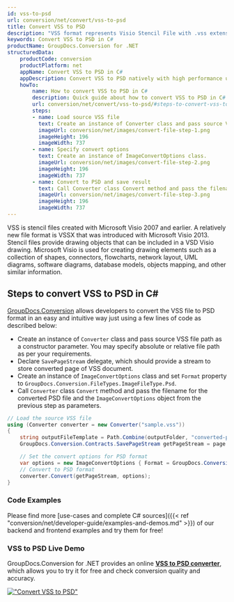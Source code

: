```yaml
---
id: vss-to-psd
url: conversion/net/convert/vss-to-psd
title: Convert VSS to PSD
description: "VSS format represents Visio Stencil File with .vss extension. Learn how to convert VSS to PSD file programmatically in C# language using GroupDocs.Conversion for .NET library."
keywords: Convert VSS to PSD in C#
productName: GroupDocs.Conversion for .NET
structuredData:
    productCode: conversion
    productPlatform: net
    appName: Convert VSS to PSD in C#
    appDescription: Convert VSS to PSD natively with high performance using C# language and server side GroupDocs.Conversion for .NET APIs, without the use of any software like Microsoft or Open Office.
    howTo:
        name: How to convert VSS to PSD in C# 
        description: Quick guide about how to convert VSS to PSD in C# with high performance and accuracy.
        url: conversion/net/convert/vss-to-psd/#steps-to-convert-vss-to-psd-in-c
        steps:
        - name: Load source VSS file 
          text: Create an instance of Converter class and pass source VSS file path as a constructor parameter. You may specify absolute or relative file path as per your requirements. 
          imageUrl: conversion/net/images/convert-file-step-1.png
          imageHeight: 196
          imageWidth: 737
        - name: Specify convert options 
          text: Create an instance of ImageConvertOptions class.
          imageUrl: conversion/net/images/convert-file-step-2.png
          imageHeight: 196
          imageWidth: 737
        - name: Convert to PSD and save result 
          text: Call Converter class Convert method and pass the filename for the converted HTML file and the ImageConvertOptions object from the previous step as parameters.
          imageUrl: conversion/net/images/convert-file-step-3.png
          imageHeight: 196
          imageWidth: 737
---
```


VSS is stencil files created with Microsoft Visio 2007 and earlier. A relatively new file format is VSSX that was introduced with Microsoft Visio 2013. Stencil files provide drawing objects that can be included in a VSD Visio drawing. Microsoft Visio is used for creating drawing elements such as a collection of shapes, connectors, flowcharts, network layout, UML diagrams, software diagrams, database models, objects mapping, and other similar information.

## Steps to convert VSS to PSD in C#

[GroupDocs.Conversion](https://products.groupdocs.com/conversion/net) allows developers to convert the VSS file to PSD format in an easy and intuitive way just using a few lines of code as described below:

* Create an instance of `Converter` class and pass source VSS file path as a constructor parameter. You may specify absolute or relative file path as per your requirements. 
* Declare `SavePageStream` delegate, which should provide a stream to store converted page of VSS document.
* Create an instance of `ImageConvertOptions` class and set `Format` property to `GroupDocs.Conversion.FileTypes.ImageFileType.Psd`.
* Call `Converter` class `Convert` method and pass the filename for the converted PSD file and the `ImageConvertOptions` object from the previous step as parameters.

```csharp
// Load the source VSS file
using (Converter converter = new Converter("sample.vss"))
{
    string outputFileTemplate = Path.Combine(outputFolder, "converted-page-{0}.psd");
    GroupDocs.Conversion.Contracts.SavePageStream getPageStream = page => new FileStream(string.Format(outputFileTemplate, page), FileMode.Create);

    // Set the convert options for PSD format
    var options = new ImageConvertOptions { Format = GroupDocs.Conversion.FileTypes.ImageFileType.Psd };   
    // Convert to PSD format
    converter.Convert(getPageStream, options);
}
```

### Code Examples

Please find more [use-cases and complete C# sources]({{< ref "conversion/net/developer-guide/examples-and-demos.md" >}}) of our backend and frontend examples and try them for free!

### VSS to PSD Live Demo

GroupDocs.Conversion for .NET provides an online [**VSS to PSD converter**](https://products.groupdocs.app/conversion/vss-to-psd), which allows you to try it for free and check conversion quality and accuracy.

[!["Convert VSS to PSD"](conversion/net/images/convert-to-psd/convert-vss-to-psd.png)](https://products.groupdocs.app/conversion/vss-to-psd)